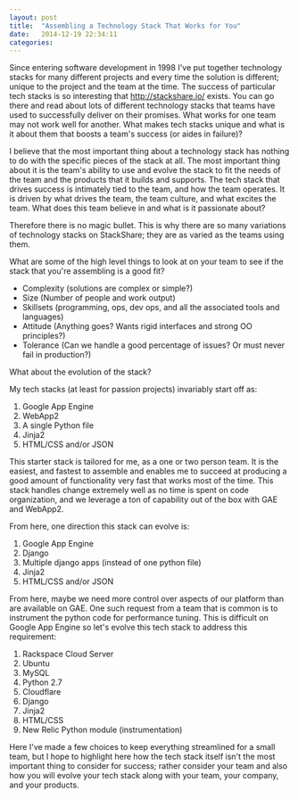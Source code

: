 ```yaml
---
layout: post
title:  "Assembling a Technology Stack That Works for You"
date:   2014-12-19 22:34:11
categories:
---
```

Since entering software development in 1998 I've put together technology stacks for many different projects and every time
the solution is different; unique to the project and the team at the time. The success of particular tech stacks is so
interesting that http://stackshare.io/ exists. You can go there and read about lots of different technology stacks that
teams have used to successfully deliver on their promises. What works for one team may not work well for another. What
makes tech stacks unique and what is it about them that boosts a team's success (or aides in failure)?

I believe that the most important thing about a technology stack has nothing to do with the specific pieces of the stack at all. The
most important thing about it is the team's ability to use and evolve the stack to fit the needs of the team and the products that
it builds and supports. The tech stack that drives success is intimately tied to the team, and how the team operates. It is
driven by what drives the team, the team culture, and what excites the team. What does this team believe in and what is it passionate about?

Therefore there is no magic bullet. This is why there are so many variations of technology stacks on StackShare; they are as
varied as the teams using them.

What are some of the high level things to look at on your team to see if the stack that you're assembling is a good fit?

* Complexity (solutions are complex or simple?)
* Size (Number of people and work output)
* Skillsets (programming, ops, dev ops, and all the associated tools and languages)
* Attitude (Anything goes? Wants rigid interfaces and strong OO principles?)
* Tolerance (Can we handle a good percentage of issues? Or must never fail in production?)

What about the evolution of the stack?

My tech stacks (at least for passion projects) invariably start off as:

1. Google App Engine
2. WebApp2
3. A single Python file
4. Jinja2
5. HTML/CSS and/or JSON

This starter stack is tailored for me, as a one or two person team. It is the easiest, and fastest to assemble and enables me to succeed at producing
a good amount of functionality very fast that works most of the time. This stack handles change extremely well as no time is spent
on code organization, and we leverage a ton of capability out of the box with GAE and WebApp2.

From here, one direction this stack can evolve is:

1. Google App Engine
2. Django
3. Multiple django apps (instead of one python file)
4. Jinja2
5. HTML/CSS and/or JSON

From here, maybe we need more control over aspects of our platform than are available on GAE. One such request from a team that is common is
to instrument the python code for performance tuning. This is difficult on Google App Engine so let's evolve this tech stack to address this
requirement:

1. Rackspace Cloud Server
2. Ubuntu
3. MySQL
4. Python 2.7
5. Cloudflare
6. Django
7. Jinja2
8. HTML/CSS
9. New Relic Python module (instrumentation)

Here I've made a few choices to keep everything streamlined for a small team, but I hope to highlight here how the tech stack itself
isn't the most important thing to consider for success; rather consider your team and also how you will evolve your tech stack along
with your team, your company, and your products.

